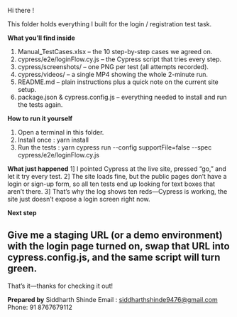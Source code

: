 Hi there !

This folder holds everything I built for the login / registration test task.

**What you’ll find inside**
1) Manual_TestCases.xlsx – the 10 step-by-step cases we agreed on.
2) cypress/e2e/loginFlow.cy.js – the Cypress script that tries every step.
3) cypress/screenshots/ – one PNG per test (all attempts recorded).
4) cypress/videos/ – a single MP4 showing the whole 2-minute run.
5) README.md – plain instructions plus a quick note on the current site setup.
6) package.json & cypress.config.js – everything needed to install and run the tests again.

**How to run it yourself**
1) Open a terminal in this folder.
2) Install once :  yarn install
3) Run the tests :  yarn cypress run --config supportFile=false --spec cypress/e2e/loginFlow.cy.js

**What just happened**
1] I pointed Cypress at the live site, pressed “go,” and let it try every test.
2] The site loads fine, but the public pages don’t have a login or sign-up form, so all ten tests end up looking for text boxes that aren’t there.
3] That’s why the log shows ten reds—Cypress is working, the site just doesn’t expose a login screen right now.

 **Next step**
## Give me a staging URL (or a demo environment) with the login page turned on, swap that URL into cypress.config.js, and the same script will turn green.
  
That’s it—thanks for checking it out!

**Prepared by**
Siddharth Shinde
Email : siddharthshinde9476@gmail.com
Phone: 91 8767679112